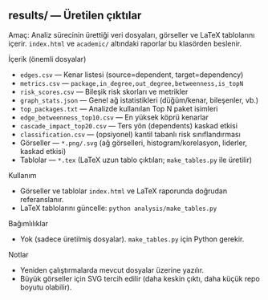 ## results/ — Üretilen çıktılar

Amaç: Analiz sürecinin ürettiği veri dosyaları, görseller ve LaTeX tablolarını içerir. `index.html` ve `academic/` altındaki raporlar bu klasörden beslenir.

İçerik (önemli dosyalar)
- `edges.csv` — Kenar listesi (source=dependent, target=dependency)
- `metrics.csv` — `package,in_degree,out_degree,betweenness,is_topN`
- `risk_scores.csv` — Bileşik risk skorları ve metrikler
- `graph_stats.json` — Genel ağ istatistikleri (düğüm/kenar, bileşenler, vb.)
- `top_packages.txt` — Analizde kullanılan Top N paket isimleri
- `edge_betweenness_top10.csv` — En yüksek köprü kenarlar
- `cascade_impact_top20.csv` — Ters yön (dependents) kaskad etkisi
- `classification.csv` — (opsiyonel) kantil tabanlı risk sınıflandırması
- Görseller — `*.png/.svg` (ağ görselleri, histogram/korelasyon, liderler, kaskad etkisi)
- Tablolar — `*.tex` (LaTeX uzun tablo çıktıları; `make_tables.py` ile üretilir)

Kullanım
- Görseller ve tablolar `index.html` ve LaTeX raporunda doğrudan referanslanır.
- LaTeX tablolarını güncelle: `python analysis/make_tables.py`

Bağımlılıklar
- Yok (sadece üretilmiş dosyalar). `make_tables.py` için Python gerekir.

Notlar
- Yeniden çalıştırmalarda mevcut dosyalar üzerine yazılır.
- Büyük görseller için SVG tercih edilir (daha keskin çıktı, daha küçük repo boyutu olabilir).

